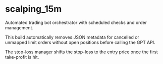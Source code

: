 # scalping_15m

Automated trading bot orchestrator with scheduled checks and order management.

This build automatically removes JSON metadata for cancelled or unmapped limit orders without open positions before calling the GPT API.

The stop-loss manager shifts the stop-loss to the entry price once the first take-profit is hit.
